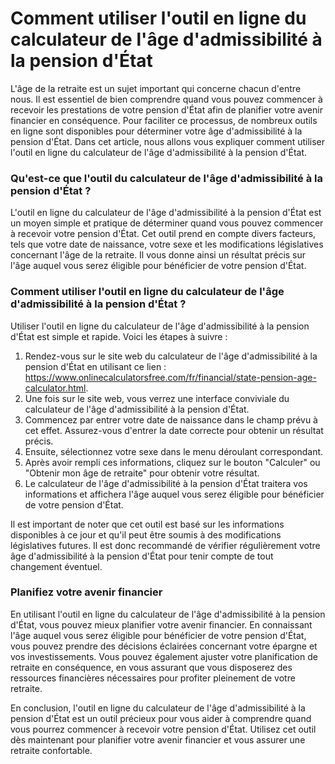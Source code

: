 Comment utiliser l'outil en ligne du calculateur de l'âge d'admissibilité à la pension d'État
=============================================================================================

L'âge de la retraite est un sujet important qui concerne chacun d'entre nous. Il est essentiel de bien comprendre quand vous pouvez commencer à recevoir les prestations de votre pension d'État afin de planifier votre avenir financier en conséquence. Pour faciliter ce processus, de nombreux outils en ligne sont disponibles pour déterminer votre âge d'admissibilité à la pension d'État. Dans cet article, nous allons vous expliquer comment utiliser l'outil en ligne du calculateur de l'âge d'admissibilité à la pension d'État.

### Qu'est-ce que l'outil du calculateur de l'âge d'admissibilité à la pension d'État ?

L'outil en ligne du calculateur de l'âge d'admissibilité à la pension d'État est un moyen simple et pratique de déterminer quand vous pouvez commencer à recevoir votre pension d'État. Cet outil prend en compte divers facteurs, tels que votre date de naissance, votre sexe et les modifications législatives concernant l'âge de la retraite. Il vous donne ainsi un résultat précis sur l'âge auquel vous serez éligible pour bénéficier de votre pension d'État.

### Comment utiliser l'outil en ligne du calculateur de l'âge d'admissibilité à la pension d'État ?

Utiliser l'outil en ligne du calculateur de l'âge d'admissibilité à la pension d'État est simple et rapide. Voici les étapes à suivre :

1. Rendez-vous sur le site web du calculateur de l'âge d'admissibilité à la pension d'État en utilisant ce lien : <https://www.onlinecalculatorsfree.com/fr/financial/state-pension-age-calculator.html>.
2. Une fois sur le site web, vous verrez une interface conviviale du calculateur de l'âge d'admissibilité à la pension d'État.
3. Commencez par entrer votre date de naissance dans le champ prévu à cet effet. Assurez-vous d'entrer la date correcte pour obtenir un résultat précis.
4. Ensuite, sélectionnez votre sexe dans le menu déroulant correspondant.
5. Après avoir rempli ces informations, cliquez sur le bouton "Calculer" ou "Obtenir mon âge de retraite" pour obtenir votre résultat.
6. Le calculateur de l'âge d'admissibilité à la pension d'État traitera vos informations et affichera l'âge auquel vous serez éligible pour bénéficier de votre pension d'État.

Il est important de noter que cet outil est basé sur les informations disponibles à ce jour et qu'il peut être soumis à des modifications législatives futures. Il est donc recommandé de vérifier régulièrement votre âge d'admissibilité à la pension d'État pour tenir compte de tout changement éventuel.

### Planifiez votre avenir financier

En utilisant l'outil en ligne du calculateur de l'âge d'admissibilité à la pension d'État, vous pouvez mieux planifier votre avenir financier. En connaissant l'âge auquel vous serez éligible pour bénéficier de votre pension d'État, vous pouvez prendre des décisions éclairées concernant votre épargne et vos investissements. Vous pouvez également ajuster votre planification de retraite en conséquence, en vous assurant que vous disposerez des ressources financières nécessaires pour profiter pleinement de votre retraite.

En conclusion, l'outil en ligne du calculateur de l'âge d'admissibilité à la pension d'État est un outil précieux pour vous aider à comprendre quand vous pourrez commencer à recevoir votre pension d'État. Utilisez cet outil dès maintenant pour planifier votre avenir financier et vous assurer une retraite confortable.